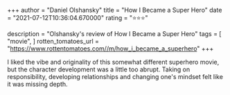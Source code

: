+++
author = "Daniel Olshansky"
title = "How I Became a Super Hero"
date = "2021-07-12T10:36:04.670000"
rating = "⭐⭐⭐"

description = "Olshansky's review of How I Became a Super Hero"
tags = [
    "movie",
]
rotten_tomatoes_url = "https://www.rottentomatoes.com//m/how_i_became_a_superhero"
+++

I liked the vibe and originality of this somewhat different superhero movie, but the character development was a little too abrupt. Taking on responsibility, developing relationships and changing one's mindset felt like it was missing depth.
